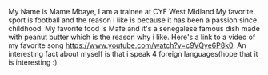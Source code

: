 My Name is Mame Mbaye, I am a trainee at CYF West Midland
My favorite sport is football and the reason i like is because it has been a passion since childhood.
My favorite food is Mafe and it's a senegalese famous dish made with peanut butter which is the reason why i like.
Here's a link to a video of my favorite song https://www.youtube.com/watch?v=c9VQye6P8k0. 
An interesting fact about myself is that i speak 4 foreign languages(hope that it is interesting :) 
